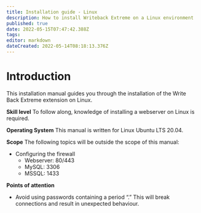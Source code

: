 ```yaml
---
title: Installation guide - Linux
description: How to install Writeback Extreme on a Linux environment
published: true
date: 2022-05-15T07:47:42.388Z
tags: 
editor: markdown
dateCreated: 2022-05-14T08:18:13.376Z
---
```


# Introduction
This installation manual guides you through the installation of the Write Back Extreme extension on Linux.

**Skill level**
To follow along, knowledge of installing a webserver on Linux is required.

**Operating System**
This manual is written for Linux Ubuntu LTS 20.04.

**Scope**
The following topics will be outside the scope of this manual:
- Configuring the firewall
	- Webserver: 80/443
  - MySQL: 3306
  - MSSQL: 1433
  
**Points of attention**
- Avoid using passwords containing a period “.” This will break connections and result in unexpected behaviour.
